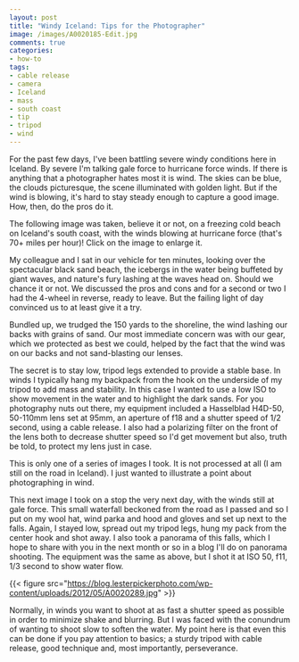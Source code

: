 ```yaml
---
layout: post
title: "Windy Iceland: Tips for the Photographer"
image: /images/A0020185-Edit.jpg
comments: true
categories:
- how-to
tags:
- cable release
- camera
- Iceland
- mass
- south coast
- tip
- tripod
- wind
---
```

For the past few days, I've been battling severe windy conditions here in Iceland. By severe I'm talking gale force to hurricane force winds. If there is anything that a photographer hates most it is wind. The skies can be blue, the clouds picturesque, the scene illuminated with golden light. But if the wind is blowing, it's hard to stay steady enough to capture a good image. How, then, do the pros do it.

The following image was taken, believe it or not, on a freezing cold beach on Iceland's south coast, with the winds blowing at hurricane force (that's 70+ miles per hour)! Click on the image to enlarge it.

My colleague and I sat in our vehicle for ten minutes, looking over the spectacular black sand beach, the icebergs in the water being buffeted by giant waves, and nature's fury lashing at the waves head on. Should we chance it or not. We discussed the pros and cons and for a second or two I had the 4-wheel in reverse, ready to leave. But the failing light of day convinced us to at least give it a try.

Bundled up, we trudged the 150 yards to the shoreline, the wind lashing our backs with grains of sand. Our most immediate concern was with our gear, which we protected as best we could, helped by the fact that the wind was on our backs and not sand-blasting our lenses.

The secret is to stay low, tripod legs extended to provide a stable base. In winds I typically hang my backpack from the hook on the underside of my tripod to add mass and stability. In this case I wanted to use a low ISO to show movement in the water and to highlight the dark sands. For you photography nuts out there, my equipment included a Hasselblad H4D-50, 50-110mm lens set at 95mm, an aperture of f18 and a shutter speed of 1/2 second, using a cable release. I also had a polarizing filter on the front of the lens both to decrease shutter speed so I'd get movement but also, truth be told, to protect my lens just in case.

This is only one of a series of images I took. It is not processed at all (I am still on the road in Iceland). I just wanted to illustrate a point about photographing in wind.

This next image I took on a stop the very next day, with the winds still at gale force. This small waterfall beckoned from the road as I passed and so I put on my wool hat, wind parka and hood and gloves and set up next to the falls. Again, I stayed low, spread out my tripod legs, hung my pack from the center hook and shot away. I also took a panorama of this falls, which I hope to share with you in the next month or so in a blog I'll do on panorama shooting. The equipment was the same as above, but I shot it at ISO 50, f11, 1/3 second to show water flow.

{{< figure src="https://blog.lesterpickerphoto.com/wp-content/uploads/2012/05/A0020289.jpg" >}}

Normally, in winds you want to shoot at as fast a shutter speed as possible in order to minimize shake and blurring. But I was faced with the conundrum of wanting to shoot slow to soften the water. My point here is that even this can be done if you pay attention to basics; a sturdy tripod with cable release, good technique and, most importantly, perseverance.